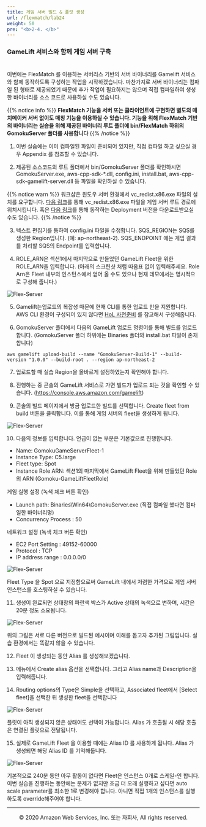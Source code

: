 ```yaml
---
title: 게임 서버 빌드 & 플릿 생성
url: /flexmatch/lab24
weight: 50
pre: "<b>2-4. </b>"
---
```


### GameLift 서비스와 함께 게임 서버 구축 <br/><br/>

이번에는 FlexMatch 를 이용하는 서버리스 기반의 서버 바이너리를 Gamelift 서비스와 함께 동작하도록 구성하는 작업을 시작하겠습니다. 
마찬가지로 서버 바이너리는 컴파일 된 형태로 제공되었기 때문에 추가 작업이 필요하지는 않으며 직접 컴파일하여 생성한 바이너리를 소스 코드로 사용하실 수도 있습니다.

{{% notice info %}}
**FlexMatch 기능을 서버 또는 클라이언트에 구현하면 별도의 매치메이커 서버 없이도 매칭 기능을 이용하실 수 있습니다. 기능을 위해 FlexMatch 기반의 바이너리는 실습을 위해 제공된 바이너리 루트 폴더에 bin/FlexMatch 하위의 GomokuServer 폴더를 사용합니다**
{{% /notice %}}

1. 이번 실습에는 이미 컴파일된 파일이 준비되어 있지만, 직접 컴파일 하고 싶으실 경우 Appendix 를 참조할 수 있습니다.

2. 제공된 소스코드의 루트 폴더에서 bin/GomokuServer 폴더를 확인하시면 GomokuServer.exe, aws-cpp-sdk-*.dll, config.ini, install.bat, aws-cpp-sdk-gamelift-server.dll 등 파일을 확인하실 수 있습니다.

{{% notice warn %}}
워크샵은 윈도우 서버 환경에서 vc_redist.x86.exe 파일의 설치를 요구합니다. [다음 링크](https://www.microsoft.com/en-us/download/details.aspx?id=48145)를 통해 vc_redist.x86.exe 파일을 게임 서버 루트 경로에 위치시킵니다. 혹은 [다음 링크](https://d2511y3q5icxx2.cloudfront.net/DemoBinary.zip)를 통해 동작하는 Deployment 버전을 다운로드받으실 수도 있습니다.
{{% /notice %}}

3. 텍스트 편집기를 통하여 config.ini 파일을 수정합니다. SQS_REGION는 SQS를 생성한 Region입니다. (예: ap-northeast-2).
SQS_ENDPOINT 에는 게임 결과를 처리할 SQS의 Endpoint를 입력합니다. 

4. ROLE_ARN은 섹션1에서 마지막으로 만들었던 GameLift Fleet을 위한 ROLE_ARN을 입력합니다. (아래의 스크린샷 처럼 따옴표 없이 입력해주세요. Role Arn은 Fleet 내부의 인스턴스에서 얻어 올 수도 있으나 현재 데모에서는 명시적으로 구성해 줍니다.)

![Flex-Server](../../images/flexmatch/lab24/Flex-Server-1.png)

5. Gamelift는업로드의 복잡성 때문에 현재 CLI를 통한 업로드 만을 지원합니다. AWS CLI 환경이 구성되어 있지 않다면 [HoL 사전준비](../../intro/lab02) 를 참고해서 구성해줍니다.

6. GomokuServer 폴더에서 다음의 GameLift 업로드 명령어를 통해 빌드를 업로드 합니다. (GomokuServer 폴더 하위에는 Binaries 폴더와 install.bat 파일이 존재합니다)
```console
aws gamelift upload-build --name "GomokuServer-Build-1" --build-version "1.0.0" --build-root . --region ap-northeast-2
```

7. 업로드할 때 실습 Region을 올바르게 설정하였는지 확인해야 합니다.

8. 진행하는 중 콘솔의 GameLift 서비스로 가면 빌드가 업로드 되는 것을 확인할 수 있습니다. (https://console.aws.amazon.com/gamelift)

9. 콘솔의 빌드 페이지에서 방금 업로드한 빌드를 선택합니다. Create fleet from build 버튼을 클릭합니다. 이를 통해 게임 서버의 fleet을 생성하게 됩니다.

![Flex-Server](../../images/flexmatch/lab24/Flex-Server-2.png)

10. 다음의 정보를 입력합니다. 언급이 없는 부분은 기본값으로 진행합니다.     
* Name: GomokuGameServerFleet-1
* Instance Type: C5.large
* Fleet type: Spot
* Instance Role ARN: 섹션1의 마지막에서 GameLift Fleet을 위해 만들었던 Role의 ARN (Gomoku-GameLiftFleetRole)     

게임 실행 설정 (녹색 체크 버튼 확인)
* Launch path: Binaries\Win64\GomokuServer.exe (직접 컴파일 했다면 컴파일한 바이너리명)
* Concurrency Process : 50

네트워크 설정 (녹색 체크 버튼 확인)     
* EC2 Port Setting : 49152-60000    
* Protocol : TCP    
* IP address range : 0.0.0.0/0    

![Flex-Server](../../images/flexmatch/lab24/Flex-Server-3.png)

Fleet Type 을 Spot 으로 지정함으로써 GameLift 내에서 저렴한 가격으로 게임 서버 인스턴스를 호스팅하실 수 있습니다.

11. 생성이 완료되면 상태창의 파란색 박스가 Active 상태의 녹색으로 변하며, 시간은 20분 정도 소요됩니다.

![Flex-Server](../../images/flexmatch/lab24/Flex-Server-4.png)

위의 그림은 서로 다른 버전으로 빌드된 예시이며 이해를 돕고자 추가된 그림입니다. 실습 환경에서는 똑같지 않을 수 있습니다.

12. Fleet 이 생성되는 동안 Alias 를 생성해보겠습니다.

13. 메뉴에서 Create alias 옵션을 선택합니다. 그리고 Alias name과 Description을 입력해줍니다.

14. Routing options의 Type은 Simple을 선택하고, Associated fleet에서 [Select fleet]을 선택한 뒤 생성한 fleet을 선택합니다

![Flex-Server](../../images/flexmatch/lab24/Flex-Server-5.png)

플릿이 아직 생성되지 않은 상태여도 선택이 가능합니다. Alias 가 호출될 시 해당 호출은 연결된 플릿으로 전달됩니다.

15. 실제로 GameLift Fleet 을 이용할 때에는 Alias ID 를 사용하게 됩니다. Alias 가 생성되면 해당 Alias ID 를 기억해둡니다.

![Flex-Server](../../images/flexmatch/lab24/Flex-Server-6.png)

기본적으로 240분 동안 아무 활동이 없다면 Fleet은 인스턴스 0개로 스케일-인 합니다. 이번 실습을 진행하는 동안에는 문제가 없지만 조금 더 오래 실행하고 싶다면 auto scale parameter를 최소한 1로 변경해야 합니다. 아니면 직접 1개의 인스턴스를 실행하도록 override해주어야 합니다.


---
<p align="center">
© 2020 Amazon Web Services, Inc. 또는 자회사, All rights reserved.
</p>
